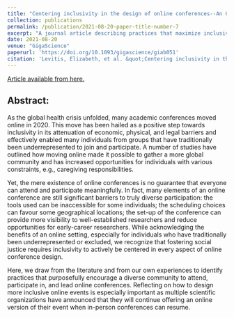 ```yaml
---
title: "Centering inclusivity in the design of online conferences--An OHBM--Open Science perspective"
collection: publications
permalink: /publication/2021-08-20-paper-title-number-7
excerpt: "A journal article describing practices that maximize inclusivity in online conferences."
date: 2021-08-20
venue: "GigaScience"
paperurl: 'https://doi.org/10.1093/gigascience/giab051'
citation: 'Levitis, Elizabeth, et al. &quot;Centering inclusivity in the design of online conferences--An OHBM--Open Science perspective.&quot; <i>GigaScience</i> (2021).'
---
```


[Article available from here.](https://doi.org/10.1093/gigascience/giab051)

## Abstract:

As the global health crisis unfolded, many academic conferences moved online in 2020. This move has been hailed as a positive step towards inclusivity in its attenuation of economic, physical, and legal barriers and effectively enabled many individuals from groups that have traditionally been underrepresented to join and participate. A number of studies have outlined how moving online made it possible to gather a more global community and has increased opportunities for individuals with various constraints, e.g., caregiving responsibilities.

Yet, the mere existence of online conferences is no guarantee that everyone can attend and participate meaningfully. In fact, many elements of an online conference are still significant barriers to truly diverse participation: the tools used can be inaccessible for some individuals; the scheduling choices can favour some geographical locations; the set-up of the conference can provide more visibility to well-established researchers and reduce opportunities for early-career researchers. While acknowledging the benefits of an online setting, especially for individuals who have traditionally been underrepresented or excluded, we recognize that fostering social justice requires inclusivity to actively be centered in every aspect of online conference design.

Here, we draw from the literature and from our own experiences to identify practices that purposefully encourage a diverse community to attend, participate in, and lead online conferences. Reflecting on how to design more inclusive online events is especially important as multiple scientific organizations have announced that they will continue offering an online version of their event when in-person conferences can resume.

